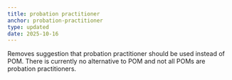 ```yaml
---
title: probation practitioner
anchor: probation-practitioner
type: updated
date: 2025-10-16
---
```


Removes suggestion that probation practitioner should be used instead of POM. There is currently no alternative to POM and not all POMs are probation practitioners.
